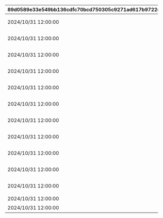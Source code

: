 |89d0589e33e549bb136cdfc70bcd750305c9271ad617b9722c2809bb904a168e|09e0d52db839b913cf4ae63b7660a77a7fbd512eb0f90acfd498ae12f6ad623c|d8a25180a9b2fc0f593c0136ed1c593a406d5eea5fdb356e5b950e2d378f7ea4|f7ab661aa1445f2437669bd53d7688894f92a0285765067e5971e3d86bd7cdf2|5a15514d78087b4d4a497622a330df1f7b3f5db18fb235e53243f06f9cbd5522|16ed30ab2c1c3c65965dab06181a7d3a0903ccec03016789472f1ee19afcc167|86b1da2ea800569e110d3afbb9f5089ac5ce1514c9e471521008c9483f7aa07b|b3866e1a0bac451fb9e02a43f3b6665d6cca13ced15c324ed276fc9178082f42|1bb2d58f07ed3d5225583bc5d7bc8e575d9c8cf06a7969e977ac1a00ae16eceb|03f7537dfe857d3f40a5e68e560ea266c314a5d9b2e250d42d636a0859a86202|6aa3976d3163300db77624c06b90725622ea4b0180421f22975c155c13ef78a9|d00b6fe522ad42ba52321e7d48dadb5dc0d74eca67b3b81a5fab231ba5a91a9a|16a3cc0187dacce0cd4adef6ebbe46b0b2421c79a4f59a845603c3c4a4c1b586|
| --- | --- | --- | --- | --- | --- | --- | --- | --- | --- | --- | --- | --- |
|2024/10/31 12:00:00|2.1|0|2030/01/01 14:59:59|-416.5|2|3001100|ヤマト|1|ミッションねえ……\nちょうどいいや\nどこまで片付けられるか\n賭けをしようじゃないか|130011|3001|100|
|2024/10/31 12:00:00|5.68|0|2030/01/01 14:59:59|-416.5|2|3001101|ヤマト|4|他人から言われた任務を\n言われるままにやるなんざ\n性に合わないんだがね……\nま、報酬は貰っとこうか|130011|3001|101|
|2024/10/31 12:00:00|0|0|2030/01/01 14:59:59|-416.5|1|3001102|ヤマト|1|なんだい？　やれンなら\nとっとと済ませちまいな。\nフブキが早くやることやれ\nってボヤいてたよ。|130011|3001|102|
|2024/10/31 12:00:00|0|0|2030/01/01 14:59:59|-416.5|1|3002100|フブキ|1|え～？　ぼくに頼みごと～？\nどうしちゃおっかな～\nちゃんとお願いできたら\n考えてあげよっかな～？|130211|3002|100|
|2024/10/31 12:00:00|0|0|2030/01/01 14:59:59|-416.5|1|3002101|フブキ|1|ほらほらぁ、これが\n欲しいんでしょ～？\nほんと、しょうがないよね～\nザコおに～いさん♡|130211|3002|101|
|2024/10/31 12:00:00|8.53|0|2030/01/01 14:59:59|-416.5|2|3002102|フブキ|5|へえ～、欲しいんだ～？\nぼくのた・い・せ・つ・な・モ・ノ\nあははっ！　なに考えてんの？\nもうへんふしじゃ～んｗ|130211|3002|102|
|2024/10/31 12:00:00|5.67|0|2030/01/01 14:59:59|-416.5|1|3002103|フブキ|7|なになに～？　もしかしてまた\nおねだりするつもりなんだ？\nとか言って、ほんとはぼくに\n会いたいだけだったりして～？|130211|3002|103|
|2024/10/31 12:00:00|0|0|2030/01/01 14:59:59|-416.5|1|3002104|フブキ|1|ザコお兄さんってぇ\n頼み方もワンパなのぉ～？\nもっと必死にならないと\nぼくの心は動かせないよ～？|130211|3002|104|
|2024/10/31 12:00:00|0|0|2030/01/01 14:59:59|-416.5|3|3002300|フブキ|3|あのさーザコお兄さん、\nな～んか調子乗ってない？\nぼくのこと、なんでもくれる\nチョロいやつとか思ってたりー？|130211|3004|300|
|2024/10/31 12:00:00|0|0|2030/01/01 14:59:59|-416.5|7|3002400|フブキ|7|ざんね～ん♪\nうざいお兄さんには、もうな～んにもあげませ～ん♡\nほんとなっさけなーい♪\nばいば～い♡|130211|3005|301|
|2024/10/31 12:00:00|4.4|0|2030/01/01 14:59:59|-416.5|1|3003200|フブキ|2|きゃはは、ほんと必死～♡\nは～、面白かった。\n笑えたからいいよ～\nそれ、恵んだげる～♪|130211|3003|200|
|2024/10/31 12:00:00|0|0|2030/01/01 14:59:59|-416.5|7|3003201|フブキ|7|は～、しょうがないな～♡\nザコお兄さんってば\nほんとよわよわで\n情けないよね～ｗ|130211|3003|201|
|2024/10/31 12:00:00|5.6|0|2030/01/01 14:59:59|-416.5|2|3003202|フブキ|1|お兄さんってば、ぼくがいないと\nほんとザッコザコだよね～\nもっと感謝しろし～♪|130211|3003|202|